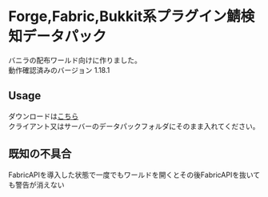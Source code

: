 # Forge,Fabric,Bukkit系プラグイン鯖検知データパック
バニラの配布ワールド向けに作りました。  
動作確認済みのバージョン 1.18.1
## Usage
ダウンロードは[こちら](https://github.com/0kq-github/not_vanilla_detector/releases/latest)  
クライアント又はサーバーのデータパックフォルダにそのまま入れてください。    
## 既知の不具合
FabricAPIを導入した状態で一度でもワールドを開くとその後FabricAPIを抜いても警告が消えない